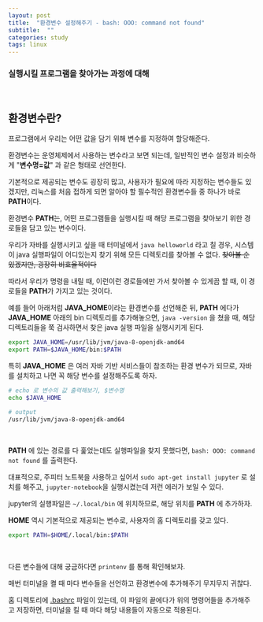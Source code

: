 ```yaml
---
layout: post
title:  "환경변수 설정해주기 - bash: OOO: command not found"
subtitle:  ""
categories: study
tags: linux
---
```


### 실행시킬 프로그램을 찾아가는 과정에 대해

<br>

## 환경변수란?

프로그램에서 우리는 어떤 값을 담기 위해 변수를 지정하여 할당해준다.

환경변수는 운영체제에서 사용하는 변수라고 보면 되는데, 일반적인 변수 설정과 비슷하게 "**변수명=값**" 과 같은 형태로 선언한다.

기본적으로 제공되는 변수도 굉장히 많고, 사용자가 필요에 따라 지정하는 변수들도 있겠지만, 리눅스를 처음 접하게 되면 알아야 할 필수적인 환경변수들 중 하나가 바로 **PATH**이다.

환경변수 **PATH**는, 어떤 프로그램들을 실행시킬 때 해당 프로그램을 찾아보기 위한 경로들을 담고 있는 변수이다.

우리가 자바를 실행시키고 싶을 때 터미널에서 ```java helloworld``` 라고 칠 경우, 시스템이 java 실행파일이 어디있는지 찾기 위해 모든 디렉토리를 찾아볼 수 없다. ~~찾아볼 순 있겠지만, 굉장히 비효율적이다~~

따라서 우리가 명령을 내릴 때, 이런이런 경로들에만 가서 찾아볼 수 있게끔 할 때, 이 경로들을 **PATH**가 가지고 있는 것이다.

예를 들어 아래처럼 **JAVA_HOME**이라는 환경변수를 선언해준 뒤, **PATH** 에다가 **JAVA_HOME** 아래의 bin 디렉토리를 추가해놓으면, ```java -version``` 을 쳤을 때, 해당 디렉토리들을 쭉 검사하면서 찾은 java 실행 파일을 실행시키게 된다.
```bash
export JAVA_HOME=/usr/lib/jvm/java-8-openjdk-amd64
export PATH=$JAVA_HOME/bin:$PATH
```

특히 **JAVA_HOME** 은 여러 자바 기반 서비스들이 참조하는 환경 변수가 되므로, 자바를 설치하고 나면 꼭 해당 변수를 설정해주도록 하자.
```bash
# echo 로 변수의 값 출력해보기, $변수명
echo $JAVA_HOME

# output
/usr/lib/jvm/java-8-openjdk-amd64
```

<br>



**PATH** 에 있는 경로를 다 훑었는데도 실행파일을 찾지 못했다면, ```bash: OOO: command not found``` 를 출력한다.

대표적으로, 주피터 노트북을 사용하고 싶어서 ```sudo apt-get install jupyter``` 로 설치를 해주고, ```jupyter-notebook```을 실행시켰는데 저런 에러가 보일 수 있다.

jupyter의 실행파일은 ```~/.local/bin``` 에 위치하므로, 해당 위치를 **PATH** 에 추가하자.

**HOME** 역시 기본적으로 제공되는 변수로, 사용자의 홈 디렉토리를 갖고 있다.
```bash
export PATH=$HOME/.local/bin:$PATH
```

<br>



다른 변수들에 대해 궁금하다면 ```printenv``` 를 통해 확인해보자.

매번 터미널을 켤 때 마다 변수들을 선언하고 환경변수에 추가해주기 무지무지 귀찮다.

홈 디렉토리에 [.bashrc](https://bconfiden2.github.io/study/2021/08/06/bashrc/) 파일이 있는데, 이 파일의 끝에다가 위의 명령어들을 추가해주고 저장하면, 터미널을 킬 때 마다 해당 내용들이 자동으로 적용된다.